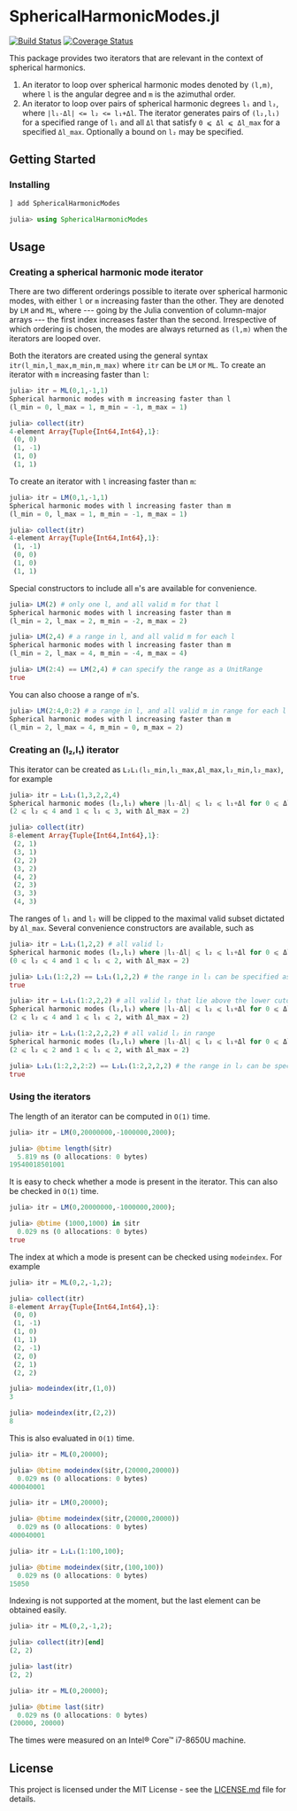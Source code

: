 # SphericalHarmonicModes.jl

[![Build Status](https://travis-ci.com/jishnub/SphericalHarmonicModes.jl.svg?branch=master)](https://travis-ci.com/jishnub/SphericalHarmonicModes.jl)
[![Coverage Status](https://coveralls.io/repos/github/jishnub/SphericalHarmonicModes.jl/badge.svg?branch=master)](https://coveralls.io/github/jishnub/SphericalHarmonicModes.jl?branch=master)

This package provides two iterators that are relevant in the context of spherical harmonics. 
1. An iterator to loop over spherical harmonic modes denoted by `(l,m)`, where `l` is the angular degree and `m` is the azimuthal order.
2. An iterator to loop over pairs of spherical harmonic degrees `l₁` and `l₂`, where `|l₁-Δl| <= l₂ <= l₁+Δl`. The iterator generates pairs of `(l₂,l₁)` for a specified range of `l₁` and all `Δl` that satisfy `0 ⩽ Δl ⩽ Δl_max` for a specified `Δl_max`. Optionally a bound on `l₂` may be specified.

## Getting Started

### Installing

```julia
] add SphericalHarmonicModes

julia> using SphericalHarmonicModes
```
## Usage

### Creating a spherical harmonic mode iterator

There are two different orderings possible to iterate over spherical harmonic modes, with either `l` or `m` increasing faster than the other. They are denoted by `LM` and `ML`, where --- going by the Julia convention of column-major arrays --- the first index increases faster than the second. Irrespective of which ordering is chosen, the modes are always returned as `(l,m)` when the iterators are looped over.

Both the iterators are created using the general syntax `itr(l_min,l_max,m_min,m_max)` where `itr` can be `LM` or `ML`. To create an iterator with `m` increasing faster than `l`:

```julia
julia> itr = ML(0,1,-1,1)
Spherical harmonic modes with m increasing faster than l
(l_min = 0, l_max = 1, m_min = -1, m_max = 1)

julia> collect(itr)
4-element Array{Tuple{Int64,Int64},1}:
 (0, 0) 
 (1, -1)
 (1, 0) 
 (1, 1)
```

To create an iterator with `l` increasing faster than `m`:

```julia
julia> itr = LM(0,1,-1,1)
Spherical harmonic modes with l increasing faster than m
(l_min = 0, l_max = 1, m_min = -1, m_max = 1)

julia> collect(itr)
4-element Array{Tuple{Int64,Int64},1}:
 (1, -1)
 (0, 0) 
 (1, 0) 
 (1, 1)
 ```

 Special constructors to include all `m`'s are available for convenience.

```julia
julia> LM(2) # only one l, and all valid m for that l
Spherical harmonic modes with l increasing faster than m
(l_min = 2, l_max = 2, m_min = -2, m_max = 2)

julia> LM(2,4) # a range in l, and all valid m for each l
Spherical harmonic modes with l increasing faster than m
(l_min = 2, l_max = 4, m_min = -4, m_max = 4)

julia> LM(2:4) == LM(2,4) # can specify the range as a UnitRange
true
```

 You can also choose a range of `m`'s.
```julia
julia> LM(2:4,0:2) # a range in l, and all valid m in range for each l
Spherical harmonic modes with l increasing faster than m
(l_min = 2, l_max = 4, m_min = 0, m_max = 2)
```

### Creating an (l₂,l₁) iterator

This iterator can be created as `L₂L₁(l₁_min,l₁_max,Δl_max,l₂_min,l₂_max)`, for example

```julia
julia> itr = L₂L₁(1,3,2,2,4)
Spherical harmonic modes (l₂,l₁) where |l₁-Δl| ⩽ l₂ ⩽ l₁+Δl for 0 ⩽ Δl ⩽ Δl_max, l₁_min ⩽ l₁ ⩽ l₁_max, and l₂_min ⩽ l₂ ⩽ l₂_max
(2 ⩽ l₂ ⩽ 4 and 1 ⩽ l₁ ⩽ 3, with Δl_max = 2)

julia> collect(itr)
8-element Array{Tuple{Int64,Int64},1}:
 (2, 1)
 (3, 1)
 (2, 2)
 (3, 2)
 (4, 2)
 (2, 3)
 (3, 3)
 (4, 3)
```

The ranges of `l₁` and `l₂` will be clipped to the maximal valid subset dictated by `Δl_max`. Several convenience constructors are available, such as 

```julia
julia> itr = L₂L₁(1,2,2) # all valid l₂
Spherical harmonic modes (l₂,l₁) where |l₁-Δl| ⩽ l₂ ⩽ l₁+Δl for 0 ⩽ Δl ⩽ Δl_max, l₁_min ⩽ l₁ ⩽ l₁_max, and l₂_min ⩽ l₂ ⩽ l₂_max
(0 ⩽ l₂ ⩽ 4 and 1 ⩽ l₁ ⩽ 2, with Δl_max = 2)

julia> L₂L₁(1:2,2) == L₂L₁(1,2,2) # the range in l₁ can be specified as a UnitRange
true

julia> itr = L₂L₁(1:2,2,2) # all valid l₂ that lie above the lower cutoff
Spherical harmonic modes (l₂,l₁) where |l₁-Δl| ⩽ l₂ ⩽ l₁+Δl for 0 ⩽ Δl ⩽ Δl_max, l₁_min ⩽ l₁ ⩽ l₁_max, and l₂_min ⩽ l₂ ⩽ l₂_max
(2 ⩽ l₂ ⩽ 4 and 1 ⩽ l₁ ⩽ 2, with Δl_max = 2)

julia> itr = L₂L₁(1:2,2,2,2) # all valid l₂ in range
Spherical harmonic modes (l₂,l₁) where |l₁-Δl| ⩽ l₂ ⩽ l₁+Δl for 0 ⩽ Δl ⩽ Δl_max, l₁_min ⩽ l₁ ⩽ l₁_max, and l₂_min ⩽ l₂ ⩽ l₂_max
(2 ⩽ l₂ ⩽ 2 and 1 ⩽ l₁ ⩽ 2, with Δl_max = 2)

julia> L₂L₁(1:2,2,2:2) == L₂L₁(1:2,2,2,2) # the range in l₂ can be specified as a UnitRange
true
```

### Using the iterators

 The length of an iterator can be computed in `O(1)` time.
 
```julia
julia> itr = LM(0,20000000,-1000000,2000);

julia> @btime length($itr)
  5.819 ns (0 allocations: 0 bytes)
19540018501001
```

It is easy to check whether a mode is present in the iterator. This can also be checked in `O(1)` time.

```julia
julia> itr = LM(0,20000000,-1000000,2000);

julia> @btime (1000,1000) in $itr
  0.029 ns (0 allocations: 0 bytes)
true
```

The index at which a mode is present can be checked using `modeindex`. For example
```julia
julia> itr = ML(0,2,-1,2);

julia> collect(itr)
8-element Array{Tuple{Int64,Int64},1}:
 (0, 0) 
 (1, -1)
 (1, 0) 
 (1, 1) 
 (2, -1)
 (2, 0) 
 (2, 1) 
 (2, 2) 

julia> modeindex(itr,(1,0))
3

julia> modeindex(itr,(2,2))
8
```

This is also evaluated in `O(1)` time.

```julia
julia> itr = ML(0,20000);

julia> @btime modeindex($itr,(20000,20000))
  0.029 ns (0 allocations: 0 bytes)
400040001

julia> itr = LM(0,20000);

julia> @btime modeindex($itr,(20000,20000))
  0.029 ns (0 allocations: 0 bytes)
400040001

julia> itr = L₂L₁(1:100,100);

julia> @btime modeindex($itr,(100,100))
  0.029 ns (0 allocations: 0 bytes)
15050
```

Indexing is not supported at the moment, but the last element can be obtained easily.

```julia
julia> itr = ML(0,2,-1,2);

julia> collect(itr)[end]
(2, 2)

julia> last(itr)
(2, 2)

julia> itr = ML(0,20000);

julia> @btime last($itr)
  0.029 ns (0 allocations: 0 bytes)
(20000, 20000)
```

The times were measured on an Intel® Core™ i7-8650U machine.

## License

This project is licensed under the MIT License - see the [LICENSE.md](https://github.com/jishnub/SphericalHarmonicModes.jl/blob/master/LICENSE) file for details.
